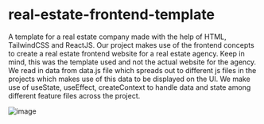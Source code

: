 # real-estate-frontend-template

A template for a real estate company made with the help of HTML, TailwindCSS and ReactJS. Our project makes use of the frontend concepts to create a real estate frontend website for a real estate agency. Keep in mind, this was the template used and not the actual website for the agency. We read in data from data.js file which spreads out to different js files in the projects which makes use of this data to be displayed on the UI. We make use of useState, useEffect, createContext to handle data and state among different feature files across the project. 

![image](https://github.com/user-attachments/assets/86e71cc1-b425-4d7d-88d9-ad7159965084)

